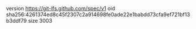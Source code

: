 version https://git-lfs.github.com/spec/v1
oid sha256:4261374ed8c45f2307c2a914698fe0ade22e1babdd73cfa9ef721bf13b3ddf79
size 3003
